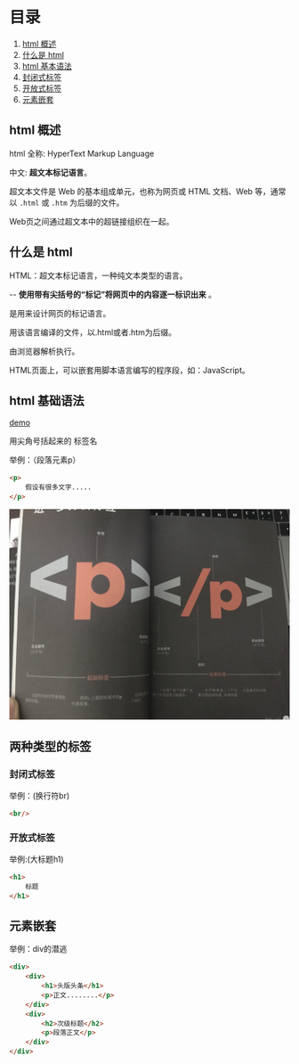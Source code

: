 # 目录

1. [html 概述](#html-概述)
1. [什么是 html](#什么是-html)
1. [html 基本语法](#html-基础语法)
1. [封闭式标签](#封闭式标签)
1. [开放式标签](#开放式标签)
1. [元素嵌套](#元素嵌套)

## html 概述

html 全称: HyperText Markup Language

中文: __超文本标记语言__。

超文本文件是 Web 的基本组成单元，也称为网页或 HTML 文档、Web 等，通常以 `.html` 或 `.htm` 为后缀的文件。

Web页之间通过超文本中的超链接组织在一起。

## 什么是 html

HTML：超文本标记语言，一种纯文本类型的语言。

-- __使用带有尖括号的“标记”将网页中的内容逐一标识出来__ 。

是用来设计网页的标记语言。

用该语言编译的文件，以.html或者.htm为后缀。

由浏览器解析执行。

HTML页面上，可以嵌套用脚本语言编写的程序段，如：JavaScript。

## html 基础语法

[demo]()

用尖角号括起来的 标签名

举例：（段落元素p）

```html
<p>
    假设有很多文字.....
</p>
```

![p](https://github.com/PsChina/CSS/blob/master/images/p.jpeg)

## 两种类型的标签

### 封闭式标签

举例：(换行符br)

```html
<br/>
```

### 开放式标签

举例:(大标题h1)

```html
<h1>
    标题
</h1>
```

## 元素嵌套

举例：div的潜逃

```html
<div>
    <div>
        <h1>头版头条</h1>
        <p>正文........</p>
    </div>
    <div>
        <h2>次级标题</h2>
        <p>段落正文</p>
    </div>
</div>
```